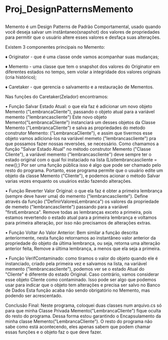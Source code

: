 # Proj_DesignPatternsMemento<h2>

Memento é um Design Patterns de Padrão Comportamental, usado quando você deseja salvar um instântaneo(snapshot) dos valores de propriedades
para permitir que o usuário altere esses valores e desfaça suas alterações.

Existem 3 componentes principais no Memento:

♦ Originator - que é uma classe onde vamos acompanhar suas mudanças;

♦ Memento - uma classe que tem o snapshot dos valores do Originator em diferentes estados no tempo, sem violar a integridade dos valores originais (cria histórico);

♦ Caretaker - que gerencia o salvamento e a restauração de Mementos.


Nas funções do Caretaker(Zelador) encontramos: 

• Função Salvar Estado Atual: o que ela faz é adicionar um novo objeto Memento ("LembrancaCliente"), passando o objeto atual para a variável memento ("lembrancascliente")
Este novo objeto Memento("LembrancaCliente") instanciará um desses objetos da Classe Memento ("LembrancaCliente") e salva as propriedades do metodo construtor Memento: ("LembrancaCliente"), 
e assim que tivermos esse objeto vamos adicioná-los na variável memeto ("lembrancascliente") pra que possamos fazer nossas reversões, se necessário.
Como chamamos a função "Salvar Estado Atual" no método construtor Memento ("Classe Cliente"), a variável memento ("lembrancascliente") deve sempre ter o estado original com o qual foi
instaciado na lista (List<LembrancaCliente>lembrancascliente = new();)
Por ser uma função pública isso é algo que pode ser chamado pelo resto do programa. Portanto, esse programa permite que o usuário edite um objeto da classe Memento ("Cliente"), 
e podemos acionar o método Salvar varias vezes enquanto os usuários estão fazendo alterações.

• Função Reverter Valor Original: o que ela faz é obter a primeira lembrança (sempre deve haver uma) do memento ("lembrancascliente"). Define através da função ("DefinirValoresLembranca") os valores da propriedade 
de memeto ("lembrancascliente") passando para a variável "firstLembranca". Remove todas as lembranças exceto a primeira, pois estamos revertendo o estado atual para a primeira lembrança e
voltamos para primeira alteração, por isso não precisamos de alterações extras.

• Função Voltar Ao Valor Anterior: Bem similar a função descrita anteriormente, nesta função retornamos ao instantâneo valor anterior da propriedade do objeto da última lembrança, ou seja, retorna uma alteração anterior feita,
Remove a última lembrança, a menos que ela seja a primeira.

• Função VerifContaminado: como tiramos o valor do objeto quando ele é instanciado, criado pela primeira vez e salvamos na lista, na variável memento ("lembrancascliente"), podemos ver se o estado Atual do "Cliente" é 
diferente do estado Original. Caso contrário, vamos considerar esse objeto Cliente como contaminado. Isso pode ser algo que podemos usar para indicar que o objeto tem alterações e precisa ser salvo no Banco de Dados
Esta função acaba não sendo obrigatório no Memento, mas podendo ser acrescentado.


Conclusão Final: Neste programa, coloquei duas classes num arquivo.cs só para que minha Classe Privada Memento("LembrancaCliente") fique oculta do resto do programa. Dessa forma estou garantindo o Encapsulamento da minha classe Memento("LembrancaCliente"). 
O resto do programa não sabe como está acontecendo, eles apenas sabem que podem chamar essas funções e o objeto faz o que deve fazer.



